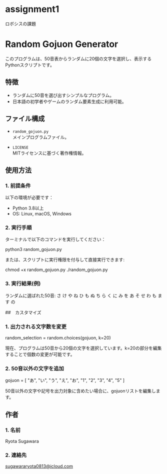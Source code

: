 # assignment1
ロボシスの課題

# Random Gojuon Generator

このプログラムは、50音表からランダムに20個の文字を選択し、表示するPythonスクリプトです。

## 特徴

- ランダムに50音を選び出すシンプルなプログラム。
- 日本語の初学者やゲームのランダム要素生成に利用可能。

## ファイル構成

- `random_gojuon.py`  
  メインプログラムファイル。

- `LICENSE`  
  MITライセンスに基づく著作権情報。

## 使用方法

### 1. 前提条件

以下の環境が必要です：
- Python 3.8以上
- OS: Linux, macOS, Windows

### 2. 実行手順

ターミナルで以下のコマンドを実行してください：

python3 random_gojuon.py

または、スクリプトに実行権限を付与して直接実行できます:

chmod +x random_gojuon.py
./random_gojuon.py

### 3. 実行結果(例)

ランダムに選ばれた50音:
さ け や ね ひ も ぬ ち ら く に み を あ そ せ わ も ま す の

##　カスタマイズ

### 1. 出力される文字数を変更

random_selection = random.choices(gojuon, k=20)

現在、プログラムは50音から20個の文字を選択しています。k=20の部分を編集することで個数の変更が可能です。

### 2. 50音以外の文字を追加

gojuon = [
    "あ", "い", "う", "え", "お",
    "1", "2", "3", "4", "5"
]


50音以外の文字や記号を出力対象に含めたい場合に、gojuonリストを編集します。

## 作者

### 1. 名前

Ryota Sugawara

### 2. 連絡先

sugawararyota0813@icloud.com
